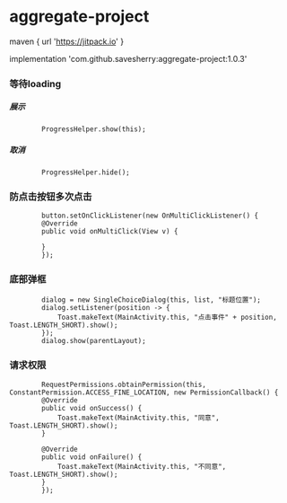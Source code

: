 # aggregate-project

maven { url 'https://jitpack.io' }

implementation 'com.github.savesherry:aggregate-project:1.0.3'


### 等待loading

##### 展示
            ProgressHelper.show(this);
##### 取消
            ProgressHelper.hide();

### 防点击按钮多次点击

            button.setOnClickListener(new OnMultiClickListener() {
            @Override
            public void onMultiClick(View v) {

            }
            });

### 底部弹框

            dialog = new SingleChoiceDialog(this, list, "标题位置");
            dialog.setListener(position -> {
                Toast.makeText(MainActivity.this, "点击事件" + position, Toast.LENGTH_SHORT).show();
            });
            dialog.show(parentLayout);

### 请求权限

            RequestPermissions.obtainPermission(this, ConstantPermission.ACCESS_FINE_LOCATION, new PermissionCallback() {
            @Override
            public void onSuccess() {
                Toast.makeText(MainActivity.this, "同意", Toast.LENGTH_SHORT).show();
            }

            @Override
            public void onFailure() {
                Toast.makeText(MainActivity.this, "不同意", Toast.LENGTH_SHORT).show();
            }
            });
